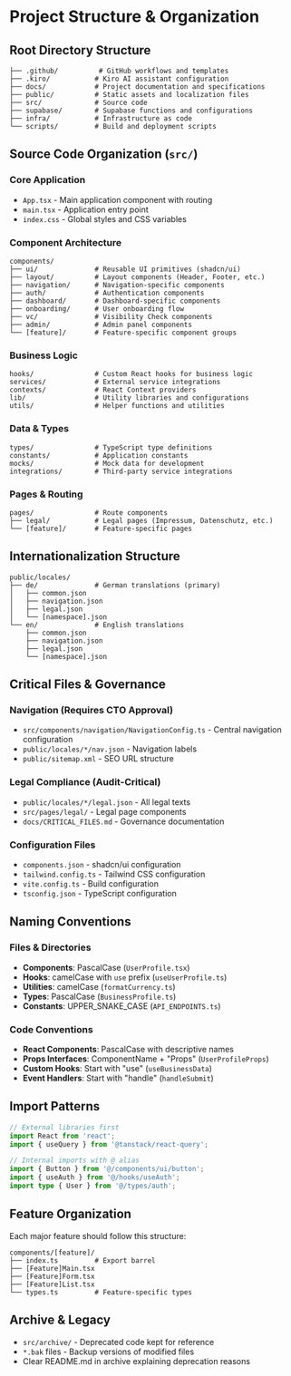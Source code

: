# Project Structure & Organization

## Root Directory Structure
```
├── .github/          # GitHub workflows and templates
├── .kiro/           # Kiro AI assistant configuration
├── docs/            # Project documentation and specifications
├── public/          # Static assets and localization files
├── src/             # Source code
├── supabase/        # Supabase functions and configurations
├── infra/           # Infrastructure as code
└── scripts/         # Build and deployment scripts
```

## Source Code Organization (`src/`)

### Core Application
- `App.tsx` - Main application component with routing
- `main.tsx` - Application entry point
- `index.css` - Global styles and CSS variables

### Component Architecture
```
components/
├── ui/              # Reusable UI primitives (shadcn/ui)
├── layout/          # Layout components (Header, Footer, etc.)
├── navigation/      # Navigation-specific components
├── auth/            # Authentication components
├── dashboard/       # Dashboard-specific components
├── onboarding/      # User onboarding flow
├── vc/              # Visibility Check components
├── admin/           # Admin panel components
└── [feature]/       # Feature-specific component groups
```

### Business Logic
```
hooks/               # Custom React hooks for business logic
services/            # External service integrations
contexts/            # React Context providers
lib/                 # Utility libraries and configurations
utils/               # Helper functions and utilities
```

### Data & Types
```
types/               # TypeScript type definitions
constants/           # Application constants
mocks/               # Mock data for development
integrations/        # Third-party service integrations
```

### Pages & Routing
```
pages/               # Route components
├── legal/           # Legal pages (Impressum, Datenschutz, etc.)
└── [feature]/       # Feature-specific pages
```

## Internationalization Structure
```
public/locales/
├── de/              # German translations (primary)
│   ├── common.json
│   ├── navigation.json
│   ├── legal.json
│   └── [namespace].json
└── en/              # English translations
    ├── common.json
    ├── navigation.json
    ├── legal.json
    └── [namespace].json
```

## Critical Files & Governance

### Navigation (Requires CTO Approval)
- `src/components/navigation/NavigationConfig.ts` - Central navigation configuration
- `public/locales/*/nav.json` - Navigation labels
- `public/sitemap.xml` - SEO URL structure

### Legal Compliance (Audit-Critical)
- `public/locales/*/legal.json` - All legal texts
- `src/pages/legal/` - Legal page components
- `docs/CRITICAL_FILES.md` - Governance documentation

### Configuration Files
- `components.json` - shadcn/ui configuration
- `tailwind.config.ts` - Tailwind CSS configuration
- `vite.config.ts` - Build configuration
- `tsconfig.json` - TypeScript configuration

## Naming Conventions

### Files & Directories
- **Components**: PascalCase (`UserProfile.tsx`)
- **Hooks**: camelCase with `use` prefix (`useUserProfile.ts`)
- **Utilities**: camelCase (`formatCurrency.ts`)
- **Types**: PascalCase (`BusinessProfile.ts`)
- **Constants**: UPPER_SNAKE_CASE (`API_ENDPOINTS.ts`)

### Code Conventions
- **React Components**: PascalCase with descriptive names
- **Props Interfaces**: ComponentName + "Props" (`UserProfileProps`)
- **Custom Hooks**: Start with "use" (`useBusinessData`)
- **Event Handlers**: Start with "handle" (`handleSubmit`)

## Import Patterns
```typescript
// External libraries first
import React from 'react';
import { useQuery } from '@tanstack/react-query';

// Internal imports with @ alias
import { Button } from '@/components/ui/button';
import { useAuth } from '@/hooks/useAuth';
import type { User } from '@/types/auth';
```

## Feature Organization
Each major feature should follow this structure:
```
components/[feature]/
├── index.ts         # Export barrel
├── [Feature]Main.tsx
├── [Feature]Form.tsx
├── [Feature]List.tsx
└── types.ts         # Feature-specific types
```

## Archive & Legacy
- `src/archive/` - Deprecated code kept for reference
- `*.bak` files - Backup versions of modified files
- Clear README.md in archive explaining deprecation reasons